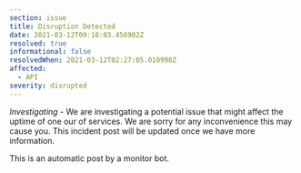 ```yaml
---
section: issue
title: Disruption Detected
date: 2021-03-12T09:18:03.456902Z
resolved: true
informational: false
resolvedWhen: 2021-03-12T02:27:05.010998Z
affected:
  - API
severity: disrupted
---
```

*Investigating* - We are investigating a potential issue that might affect the uptime of one our of services. We are sorry for any inconvenience this may cause you. This incident post will be updated once we have more information.

This is an automatic post by a monitor bot.
        
